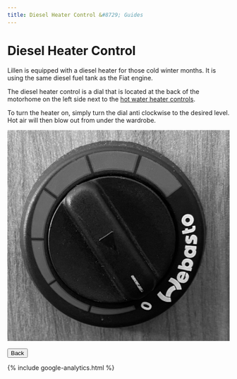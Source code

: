 ```yaml
---
title: Diesel Heater Control &#8729; Guides 
---
```


<link href="../styles/custom.css" rel="stylesheet" />

# Diesel Heater Control
Lillen is equipped with a diesel heater for those cold winter months. It is using the same diesel fuel tank 
as the Fiat engine. 

The diesel heater control is a dial that is located at the back of the motorhome on the left side next 
to the [hot water heater controls](hot-water-heater-controls.md).

To turn the heater on, simply turn the dial anti clockwise to the desired level.
Hot air will then blow out from under the wardrobe.

![control panel](images/diesel-heater-control.png)

<a href="/#guides"><button class="nav-button"><i class="arrow arrow-left"></i> Back</button></a>

{% include google-analytics.html %}